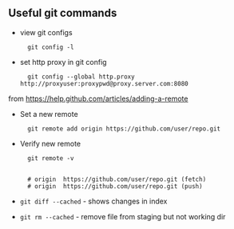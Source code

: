 Useful git commands
-------------------

* view git configs

        git config -l

* set http proxy in git config

        git config --global http.proxy http://proxyuser:proxypwd@proxy.server.com:8080
        
from https://help.github.com/articles/adding-a-remote

* Set a new remote
        
        git remote add origin https://github.com/user/repo.git

* Verify new remote

        git remote -v


        # origin  https://github.com/user/repo.git (fetch)
        # origin  https://github.com/user/repo.git (push)

* `git diff --cached` - shows changes in index
* `git rm --cached` - remove file from staging but not working dir
